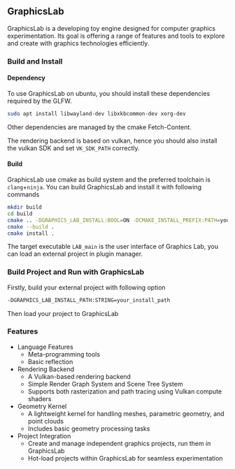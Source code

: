 ## GraphicsLab

GraphicsLab is a developing toy engine designed for computer graphics experimentation. 
Its goal is offering a range of features and tools to explore and create with graphics technologies efficiently.

### Build and Install

#### Dependency

To use GraphicsLab on ubuntu, you should install these dependencies required by the GLFW.
```bash
sudo apt install libwayland-dev libxkbcommon-dev xorg-dev
```
Other dependencies are managed by the cmake Fetch-Content.

The rendering backend is based on vulkan, hence you should also install the vulkan SDK and set `VK_SDK_PATH` correctly.

#### Build
GraphicsLab use cmake as build system and the preferred toolchain is `clang`+`ninja`.
You can build GraphicsLab and install it with following commands

```bash
mkdir build
cd build
cmake .. -DGRAPHICS_LAB_INSTALL:BOOL=ON -DCMAKE_INSTALL_PREFIX:PATH=your_path_to_install
cmake --build .
cmake install .
```

The target executable `LAB_main` is the user interface of Graphics Lab, you can load an external project in plugin manager.

### Build Project and Run with GraphicsLab

Firstly, build your external project with following option
```bash
-DGRAPHICS_LAB_INSTALL_PATH:STRING=your_install_path
```
Then load your project to GraphicsLab

### Features

- Language Features
  - Meta-programming tools
  - Basic reflection
- Rendering Backend
  - A Vulkan-based rendering backend
  - Simple Render Graph System and Scene Tree System
  - Supports both rasterization and path tracing using Vulkan compute shaders
- Geometry Kernel
  - A lightweight kernel for handling meshes, parametric geometry, and point clouds
  - Includes basic geometry processing tasks
- Project Integration
  - Create and manage independent graphics projects, run them in GraphicsLab
  - Hot-load projects within GraphicsLab for seamless experimentation
